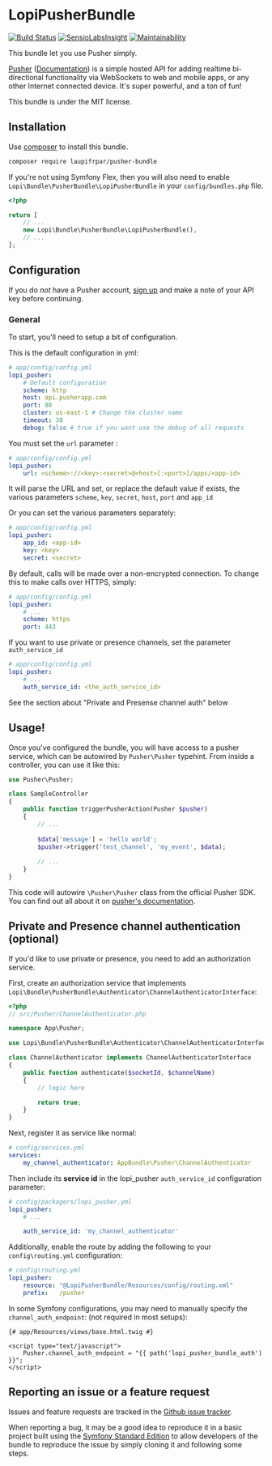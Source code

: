# LopiPusherBundle

[![Build Status](https://travis-ci.org/laupiFrpar/LopiPusherBundle.svg?branch=master)](https://travis-ci.org/laupiFrpar/LopiPusherBundle)
[![SensioLabsInsight](https://insight.sensiolabs.com/projects/fc5c7590-2d84-47b0-b1e9-82b72c69767a/mini.png)](https://insight.sensiolabs.com/projects/fc5c7590-2d84-47b0-b1e9-82b72c69767a)
[![Maintainability](https://api.codeclimate.com/v1/badges/76235ea329f7ea57834b/maintainability)](https://codeclimate.com/github/laupiFrpar/LopiPusherBundle/maintainability)

This bundle let you use Pusher simply.

[Pusher](http://pusher.com/) ([Documentation](http://pusher.com/docs)) is a simple
hosted API for adding realtime bi-directional functionality via WebSockets to web
and mobile apps, or any other Internet connected device. It's super powerful, and
a ton of fun!

This bundle is under the MIT license.

## Installation

Use [composer](http://getcomposer.org) to install this bundle.

```bash
composer require laupifrpar/pusher-bundle
```

If you're not using Symfony Flex, then you will also need to enable 
`Lopi\Bundle\PusherBundle\LopiPusherBundle` in your `config/bundles.php` file.

```php
<?php

return [
    // ...
    new Lopi\Bundle\PusherBundle\LopiPusherBundle(),
    // ...
];
```

## Configuration

If you do *not* have a Pusher account, [sign up](https://app.pusherapp.com/accounts/sign_up)
and make a note of your API key before continuing.

### General

To start, you'll need to setup a bit of configuration. 

This is the default configuration in yml:

```yml
# app/config/config.yml
lopi_pusher:
    # Default configuration
    scheme: http
    host: api.pusherapp.com
    port: 80
    cluster: us-east-1 # Change the cluster name
    timeout: 30
    debug: false # true if you want use the debug of all requests
```

You must set the `url` parameter :

```yml
# app/config/config.yml
lopi_pusher:
    url: <scheme>://<key>:<secret>@<host>[:<port>]/apps/<app-id>
```

It will parse the URL and set, or replace the default value if exists, the various parameters `scheme`, `key`, `secret`, `host`, `port` and `app_id`

Or you can set the various parameters separately:

```yml
# app/config/config.yml
lopi_pusher:
    app_id: <app-id>
    key: <key>
    secret: <secret>
```

By default, calls will be made over a non-encrypted connection. To change this to
make calls over HTTPS, simply:

```yml
# app/config/config.yml
lopi_pusher:
    # ...
    scheme: https
    port: 443
```

If you want to use private or presence channels, set the parameter `auth_service_id`

```yml
# app/config/config.yml
lopi_pusher:
    # ...
    auth_service_id: <the_auth_service_id>
```

See the section about "Private and Presense channel auth" below

## Usage!

Once you've configured the bundle, you will have access to a pusher service,
which can be autowired by `Pusher\Pusher` typehint.
From inside a controller, you can use it like this:

```php
use Pusher\Pusher;

class SampleController 
{
    public function triggerPusherAction(Pusher $pusher)
    {
        // ...
    
        $data['message'] = 'hello world';
        $pusher->trigger('test_channel', 'my_event', $data);
    
        // ...
    }
}
```

This code will autowire `\Pusher\Pusher` class from the official Pusher SDK. You can find out all about it on
[pusher's documentation](https://github.com/pusher/pusher-php-server#publishingtriggering-events).

## Private and Presence channel authentication (optional)

If you'd like to use private or presence, you need to add an authorization service.

First, create an authorization service that implements `Lopi\Bundle\PusherBundle\Authenticator\ChannelAuthenticatorInterface`:

```php
<?php
// src/Pusher/ChannelAuthenticator.php

namespace App\Pusher;

use Lopi\Bundle\PusherBundle\Authenticator\ChannelAuthenticatorInterface;

class ChannelAuthenticator implements ChannelAuthenticatorInterface
{
    public function authenticate($socketId, $channelName)
    {
        // logic here

        return true;
    }
}
```

Next, register it as service like normal:

```yml
# config/services.yml
services:
    my_channel_authenticator: AppBundle\Pusher\ChannelAuthenticator
```

Then include its **service id** in the lopi_pusher `auth_service_id` configuration
parameter:

```yml
# config/packagers/lopi_pusher.yml
lopi_pusher:
    # ...

    auth_service_id: 'my_channel_authenticator'
```

Additionally, enable the route by adding the following to your `config\routing.yml`
configuration:

```yml
# config\routing.yml
lopi_pusher:
    resource: "@LopiPusherBundle/Resources/config/routing.xml"
    prefix:   /pusher
```

In some Symfony configurations, you may need to manually specify the
`channel_auth_endpoint`: (not required in most setups):

```twig
{# app/Resources/views/base.html.twig #}

<script type="text/javascript">
    Pusher.channel_auth_endpoint = "{{ path('lopi_pusher_bundle_auth') }}";
</script>
```

## Reporting an issue or a feature request

Issues and feature requests are tracked in the [Github issue tracker](https://github.com/laupiFrpar/LopiPusherBundle/issues).

When reporting a bug, it may be a good idea to reproduce it in a basic project
built using the [Symfony Standard Edition](https://github.com/symfony/symfony-standard)
to allow developers of the bundle to reproduce the issue by simply cloning it
and following some steps.

